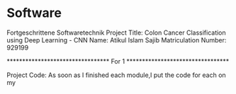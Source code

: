 # Software


Fortgeschrittene Softwaretechnik Project Title: Colon Cancer Classification using Deep Learning - CNN Name: Atikul Islam Sajib Matriculation Number: 929199

********************************* For 1 *********************************

Project Code: As soon as I finished each module,I put the code for each on my

